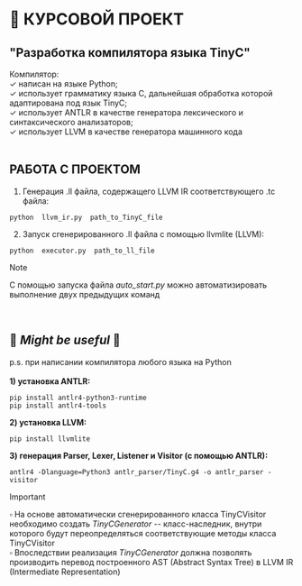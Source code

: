 # 🌿 КУРСОВОЙ ПРОЕКТ 
## "Разработка компилятора языка TinyC"
Компилятор: <br/>
✓ написан на языке Python; <br/>
✓ использует грамматику языка C, дальнейшая обработка которой адаптирована под язык TinyC; <br/>
✓ использует ANTLR в качестве генератора лексического и синтаксического анализаторов; <br/>
✓ использует LLVM в качестве генератора машинного кода <br/>
<br/>
## РАБОТА С ПРОЕКТОМ 
1) Генерация .ll файла, содержащего LLVM IR соответствующего .tc файла:
```
python  llvm_ir.py  path_to_TinyC_file
```
2) Запуск сгенерированного .ll файла с помощью llvmlite (LLVM):
```
python  executor.py  path_to_ll_file
```

> [!NOTE]
> С помощью запуска файла *auto_start.py* можно автоматизировать выполнение двух предыдущих команд

<br/>

## 🍃 *Might be useful* 🍃
p.s. при написании компилятора любого языка на Python <br/>
<br/>
**1) установка ANTLR:**
```
pip install antlr4-python3-runtime
pip install antlr4-tools
```

**2) установка LLVM:**
```
pip install llvmlite
```

**3) генерация Parser, Lexer, Listener и Visitor (с помощью ANTLR):**
```
antlr4 -Dlanguage=Python3 antlr_parser/TinyC.g4 -o antlr_parser -visitor
```
> [!IMPORTANT]
> ▫️ На основе автоматически сгенерированного класса TinyCVisitor необходимо создать *TinyCGenerator* -- класс-наследник, внутри которого будут переопределяться соответствующие методы класса TinyCVisitor <br/>
> ▫️ Впоследствии реализация *TinyCGenerator* должна позволять производить перевод построенного AST (Abstract Syntax Tree) в LLVM IR (Intermediate Representation)
